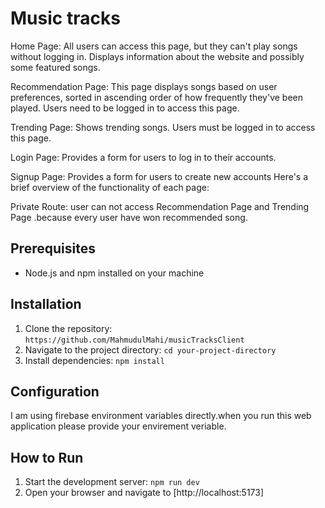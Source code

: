 # Music tracks 

Home Page: All users can access this page, but they can't play songs without logging in.
Displays information about the website and possibly some featured songs.

Recommendation Page: This page displays songs based on user preferences, sorted in ascending order of how frequently they've been played. Users need to be logged in to access this page.

Trending Page: Shows trending songs. Users must be logged in to access this page.

Login Page:  Provides a form for users to log in to their accounts.

Signup Page: Provides a form for users to create new accounts
Here's a brief overview of the functionality of each page:

Private Route: user can not access Recommendation Page and Trending Page .because every user have won recommended song.

## Prerequisites

- Node.js and npm  installed on your machine

## Installation

1. Clone the repository: `https://github.com/MahmudulMahi/musicTracksClient`
2. Navigate to the project directory: `cd your-project-directory`
3. Install dependencies: `npm install` 

## Configuration

I am using firebase environment variables directly.when you run this web application please provide your envirement veriable.

## How to Run

1. Start the development server: `npm run dev` 
2. Open your browser and navigate to [http://localhost:5173]


